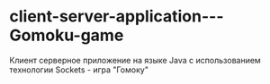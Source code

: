 # client-server-application---Gomoku-game

Клиент серверное приложение на языке Java с использованием технологии Sockets - игра "Гомоку"
